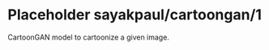 # Placeholder sayakpaul/cartoongan/1
CartoonGAN model to cartoonize a given image.

<!-- dataset: multiple -->
<!-- task: image-style-transfer -->
<!-- network-architecture: other -->
<!-- fine-tunable: false -->
<!-- license: apache-2.0 -->